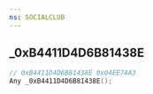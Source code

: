 ```yaml
---
ns: SOCIALCLUB
---
```

## _0xB4411D4D6B81438E

```c
// 0xB4411D4D6B81438E 0x04EE74A3
Any _0xB4411D4D6B81438E();
```

